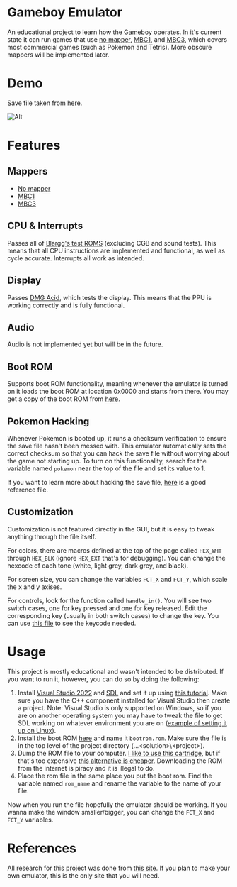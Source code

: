 # Gameboy Emulator

An educational project to learn how the [Gameboy](https://en.wikipedia.org/wiki/Game_Boy) operates. In it's current state it can run games that use [no mapper](https://gbhwdb.gekkio.fi/cartridges/no-mapper.html), [MBC1](https://gbhwdb.gekkio.fi/cartridges/mbc1.html), and [MBC3](https://gbhwdb.gekkio.fi/cartridges/mbc3.html), which covers most commercial games (such as Pokemon and Tetris). More obscure mappers will be implemented later.

# Demo

Save file taken from [here](https://projectpokemon.org/home/files/file/4898-my-old-pok%C3%A9mon-red-save-file/).

![Alt](https://i.giphy.com/media/v1.Y2lkPTc5MGI3NjExZ3VlZjc4bjFpaHZpNnJhcmc0YTlxMjA0bXhoZ3B5Z2c2YW10aHl6biZlcD12MV9pbnRlcm5hbF9naWZfYnlfaWQmY3Q9Zw/DJDkUtqYWHICSCPZ4T/giphy.gif)

# Features

## Mappers

* [No mapper](https://gbhwdb.gekkio.fi/cartridges/no-mapper.html)
* [MBC1](https://gbhwdb.gekkio.fi/cartridges/mbc1.html)
* [MBC3](https://gbhwdb.gekkio.fi/cartridges/mbc3.html)

## CPU & Interrupts

Passes all of [Blargg's test ROMS](https://github.com/retrio/gb-test-roms) (excluding CGB and sound tests). This means that all CPU instructions are implemented and functional, as well as cycle accurate. Interrupts all work as intended.

## Display

Passes [DMG Acid](https://github.com/mattcurrie/dmg-acid2), which tests the display. This means that the PPU is working correctly and is fully functional.

## Audio

Audio is not implemented yet but will be in the future.

## Boot ROM

Supports boot ROM functionality, meaning whenever the emulator is turned on it loads the boot ROM at location 0x0000 and starts from there. You may get a copy of the boot ROM from [here](https://gbdev.gg8.se/wiki/articles/Gameboy_Bootstrap_ROM#Disassemblies).

## Pokemon Hacking

Whenever Pokemon is booted up, it runs a checksum verification to ensure the save file hasn't been messed with. This emulator automatically sets the correct checksum so that you can hack the save file without worrying about the game not starting up. To turn on this functionality, search for the variable named `pokemon` near the top of the file and set its value to 1.

If you want to learn more about hacking the save file, [here](https://bulbapedia.bulbagarden.net/wiki/Save_data_structure_(Generation_I)) is a good reference file.

## Customization

Customization is not featured directly in the GUI, but it is easy to tweak anything through the file itself.

For colors, there are macros defined at the top of the page called `HEX_WHT` through `HEX_BLK` (ignore `HEX_EXT` that's for debugging). You can change the hexcode of each tone (white, light grey, dark grey, and black).

For screen size, you can change the variables `FCT_X` and `FCT_Y`, which scale the x and y axises. 

For controls, look for the function called `handle_in()`. You will see two switch cases, one for key pressed and one for key released. Edit the corresponding key (usually in both switch cases) to change the key. You can use [this file](https://github.com/libsdl-org/SDL/blob/SDL2/include/SDL_keycode.h) to see the keycode needed.

# Usage

This project is mostly educational and wasn't intended to be distributed. If you want to run it, however, you can do so by doing the following:

1. Install [Visual Studio 2022](https://visualstudio.microsoft.com/) and [SDL](https://www.libsdl.org/) and set it up using [this tutorial](https://lazyfoo.net/tutorials/SDL/01_hello_SDL/windows/msvc2019/index.php). Make sure you have the C++ component installed for Visual Studio then create a project. Note: Visual Studio is only supported on Windows, so if you are on another operating system you may have to tweak the file to get SDL working on whatever environment you are on ([example of setting it up on Linux](https://lazyfoo.net/tutorials/SDL/01_hello_SDL/linux/index.php)).
2. Install the boot ROM [here](https://gbdev.gg8.se/wiki/articles/Gameboy_Bootstrap_ROM#Disassemblies) and name it `bootrom.rom`. Make sure the file is in the top level of the project directory (...\<solution>\\\<project>).
3. Dump the ROM file to your computer. [I like to use this cartridge](https://krikzz.com/our-products/cartridges/edgbx7.html), but if that's too expensive [this alternative is cheaper](https://krikzz.com/our-products/cartridges/edgbx3.html). Downloading the ROM from the internet is piracy and it is illegal to do.
4. Place the rom file in the same place you put the boot rom. Find the variable named `rom_name` and rename the variable to the name of your file.

Now when you run the file hopefully the emulator should be working. If you wanna make the window smaller/bigger, you can change the `FCT_X` and `FCT_Y` variables.

# References

All research for this project was done from [this site](https://gbdev.io/pandocs/About.html). If you plan to make your own emulator, this is the only site that you will need.

